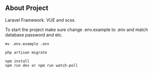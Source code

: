 
## About Project

Laravel Framework. VUE and scss. 

To start the project make sure change .env.example to .env and match database password and etc.

```
mv .env.example .env
```

```
php artisan migrate
```

```
npm install
npm run dev or npm run watch-poll
```
